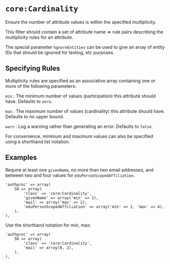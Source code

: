`core:Cardinality`
==================

Ensure the number of attribute values is within the specified multiplicity.

This filter should contain a set of attribute name => rule pairs describing the multiplicity rules for an attribute.

The special parameter `%gnoreEntities` can be used to give an array of entity IDs that should be ignored for testing, etc purposes.

Specifying Rules
----------------

Multiplicity rules are specified as an associative array containing one or more of the following parameters:

`min`
:   The minimum number of values (participation) this attribute should have. Defaults to `zero`.

`max`
:   The maximum number of values (cardinality) this attribute should have. Defaults to no upper bound.

`warn`
:   Log a warning rather than generating an error. Defaults to `false`.

For convenience, minimum and maximum values can also be specified using a shorthand list notation.

Examples
--------

Require at least one `givenName`, no more than two email addresses, and between two and four values for `eduPersonScopedAffiliation`.

    'authproc' => array(
        50 => array(
            'class' => 'core:Cardinality',
            'givenName' => array('min' => 1),
            'mail' => array('max' => 2),
            'eduPersonScopedAffiliation' => array('min' => 2, 'max' => 4),
        ),
    ),

Use the shorthand notation for min, max:

    'authproc' => array(
        50 => array(
            'class' => 'core:Cardinality',
            'mail' => array(0, 2),
        ),
    ),
